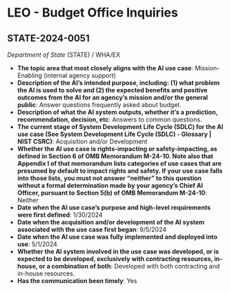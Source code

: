 # LEO - Budget Office Inquiries
## STATE-2024-0051
_Department of State_ (STATE) / WHA/EX


+ **The topic area that most closely aligns with the AI use case**: Mission-Enabling (internal agency support)
+ **Description of the AI’s intended purpose, including: (1) what problem the AI is used to solve and (2) the expected benefits and positive outcomes from the AI for an agency’s mission and/or the general public**: Answer questions frequently asked about budget.
+ **Description of what the AI system outputs, whether it’s a prediction, recommendation, decision, etc**: Answers to common questions.
+ **The current stage of System Development Life Cycle (SDLC) for the AI use case (See System Development Life Cycle (SDLC) - Glossary | NIST CSRC)**: Acquisition and/or Development
+ **Whether the AI use case is rights-impacting or safety-impacting, as defined in Section 6 of OMB Memorandum M-24-10. Note also that Appendix I of that memorandum lists categories of use cases that are presumed by default to impact rights and safety. If your use case falls into those lists, you must not answer “neither” to this question without a formal determination made by your agency’s Chief AI Officer, pursuant to Section 5(b) of OMB Memorandum M-24-10**: Neither
+ **Date when the AI use case’s purpose and high-level requirements were first defined**: 1/30/2024
+ **Date when the acquisition and/or development of the AI system associated with the use case first began**: 9/5/2024
+ **Date when the AI use case was fully implemented and deployed into use**: 5/1/2024
+ **Whether the AI system involved in the use case was developed, or is expected to be developed, exclusively with contracting resources, in-house, or a combination of both**: Developed with both contracting and in-house resources.
+ **Has the communication been timely**: Yes